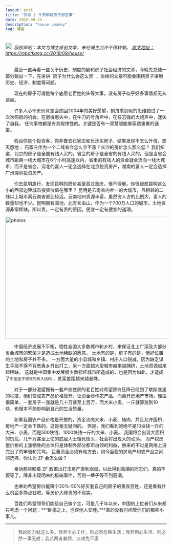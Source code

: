 ```yaml
---
layout: post
title: "杂谈 | 今天聊聊房子那些事"
date: 2018-09-25 
description: "house ,money"
tag: 博客
---   
```




<h6><img src="https://robotkang-1257995526.cos.ap-chengdu.myqcloud.com/icon/copyright.png" alt="copyright" style="display:inline;margin-bottom: -5px;" width="20" height="20"> 版权声明：本文为博主原创文章，未经博主允许不得转载。
<a target="_blank" href="https://robotkang.cc/2018/09/house/">原文地址：https://robotkang.cc/2018/09/house/ </a>
</h6>
&#160;  &#160;  &#160;  &#160;最近一直再看一些关于历史、制度的剧和房子社会经济的文章，今晚先总结一部分输出一下，先讲讲 `房子为什么会这么贵` ，后续的文章可能会围绕房子讲到历史、经济、制度等问题。         

&#160;  &#160; &#160; &#160;现在的房子可谓是每个底层老百姓的头等大事，没有房子似乎好多事情都无从谈起。          

&#160;  &#160; &#160; &#160;许多人心怀房价肯定会跌回2004年的美好愿望，刻舟求剑似的思维错过了一次次购房的机会。在患得患失中，在牛刀的号角声中，在任志强的大炮声中，迷失了自我。 任何事物都是有其规律性的。关键是否有一双慧眼能够穿透重重的迷雾。               

&#160;  &#160; &#160; &#160;假设你是个投资客，你非要去石家庄和长沙买房子，结果发现不怎么升值，怨天怨地： 石家庄作为一个二线省会怎么会不涨？长沙的房价怎么那么低？ 我们知道，北京的房子是全国有钱人买的，省会的房子是全省的有钱人买的。但是当省会城市距离一线大城市在6个小时高速以内，省里的有钱人的资金就会流向一线大城市，而不是省会。河北的富人一定会选择在北京投资房产，湖南的富人一定会选择广州深圳投资房产。          

&#160;  &#160; &#160; &#160;你去昆明旅行，发现昆明的房价甚至高过重庆，很不理解。你很疑惑昆明这么小的西部边陲城市投资价值在哪里？ 昆明是云南省内唯一的大城市，且相邻的二线以上城市离云南省都比较远。云南地州资源丰富，虽然穷人占的比例大，富人的数量却也不少。昆明南有滇池，北有长虫山，作为一个700万人口的城市，土地资源非常稀缺。所以贵，一定有贵的原因。便宜一定有便宜的道理。           


<img src="https://timgsa.baidu.com/timg?image&quality=80&size=b9999_10000&sec=1538318587626&di=e54ced151bd8c4b8e155682e250e1a9a&imgtype=0&src=http%3A%2F%2Fimg.51hwzy.com%2Fzixun%2F2017-09-20%2Fdae7ca6a465b62b46416012e90f03d61.jpg" width="630" height="380" alt="photos"/>


&#160;  &#160; &#160; &#160;中国经济发展不平衡，牺牲全国大多数城市和乡村，来保证北上广深及大部分省会城市的繁荣才是造成土地稀缺的愿意。 土地有的是，房子有的是，但好位置的土地和房子并不多。 一方面大量的小县城和乡镇、村庄人口锐减，因为缺乏谋生手段不得不背景离乡外出打工，另一方面超大型城市越来越拥挤，土地资源越来越稀缺。 这就是中国集中发展极少数标杆城市所造成的，也是因为如此，才造成了`中国金字塔式的收入结构` ，贫富差距越来越悬殊。          

&#160;  &#160; &#160; &#160;对于一部分渴望拥有一套产权住房的老百姓对希望房价狂降已经到了歇斯底里的程度，他们赞成农产品价格放开，让资金炒作农产品，而离开房地产市场。理由很简单，一套房子一涨就是几十万甚至上百万，而大米小麦，一斤就算涨到10块，也根本不能影响到自己的生活质量。    

&#160;  &#160; &#160; &#160;如果我国农产品价格是开放的，资金流向大米、小麦、猪肉，并且允许囤积，房地产一定会下跌的，这是毫无疑问的。 但是，我们看到的绝不是10块钱一斤的大米、小麦，而是500块钱、1000块钱一斤的大米、小麦。 我国将会出现大面积的饥荒，几千万甚至上亿的底层人士饿死街头，社会将出现大的动荡。 而产权房屋价格的上涨牺牲的主体只是体制外部分都市白领的利益，换来的不过是网络上没完没了的牢骚和咒骂。 巨量资金必须有地方去，如今面临的房地产和农产品之间的选择，你认为 ZF 会怎么做？         

&#160;  &#160; &#160; &#160;奉劝那些盼着 ZF 政策出打击房产直到崩盘，以此得到高潮的同志们，真的不要等了，除非出现明末的极端事件，否则一辈子等不到高潮。                 

&#160;  &#160; &#160; &#160;也奉劝希望房价能降个30%-50%好买套自己的房子的善良百姓，还是看有什么机会多挣点钱吧，等房价大降真的不现实。                   

&#160;  &#160; &#160; &#160;百姓们希望领导们能给自己做个主，可是几千年以来，中国的上位者们从来都只考虑一个问题：**“卧榻之上，岂容他人安睡。”**真的没有时间管你们的那些小事儿。       


           
----------
>  我的能力就这么多。我若全心工作，则必然忽略生活；我若用心生活，则必然一事无成；我若两者兼顾，又难免平庸 



